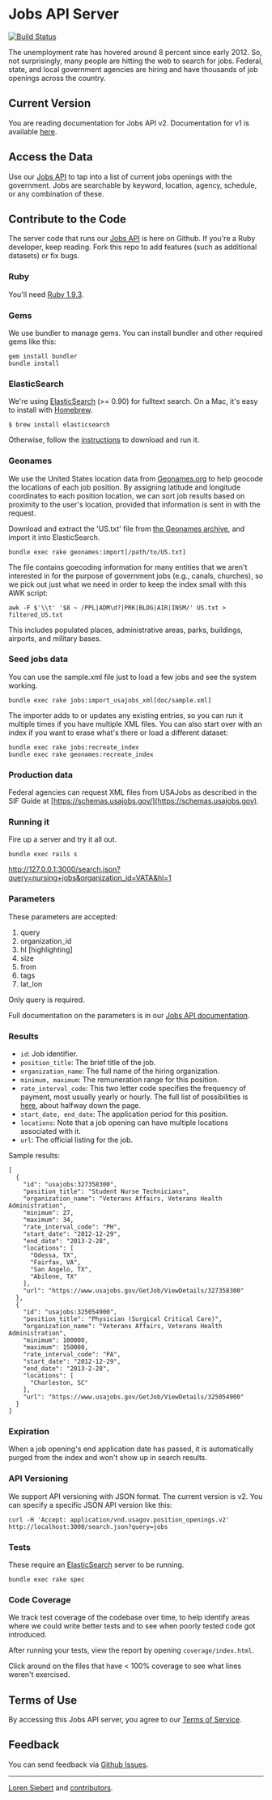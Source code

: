Jobs API Server
==============

[![Build Status](https://travis-ci.org/GSA-OCSIT/jobs_api.png)](https://travis-ci.org/GSA-OCSIT/jobs_api)

The unemployment rate has hovered around 8 percent since early 2012. So, not surprisingly, many people are hitting the web to search for jobs. Federal, state, and local government agencies are hiring and have thousands of job openings across the country.

## Current Version

You are reading documentation for Jobs API v2. Documentation for v1 is available [here](https://github.com/GSA-OCSIT/jobs_api/tree/v1).

## Access the Data

Use our [Jobs API](http://usasearch.howto.gov/developer/jobs.html) to tap into a list of current jobs openings with the government. Jobs are searchable by keyword, location, agency, schedule, or any combination of these.

## Contribute to the Code

The server code that runs our [Jobs API](http://usasearch.howto.gov/developer/jobs.html) is here on Github. If you're a Ruby developer, keep reading. Fork this repo to add features (such as additional datasets) or fix bugs.

### Ruby

You'll need [Ruby 1.9.3](http://www.ruby-lang.org/en/downloads/).

### Gems

We use bundler to manage gems. You can install bundler and other required gems like this:

    gem install bundler
    bundle install

### ElasticSearch

We're using [ElasticSearch](http://www.elasticsearch.org/) (>= 0.90) for fulltext search. On a Mac, it's easy to install with [Homebrew](http://mxcl.github.com/homebrew/).

    $ brew install elasticsearch

Otherwise, follow the [instructions](http://www.elasticsearch.org/download/) to download and run it.

### Geonames

We use the United States location data from [Geonames.org](http://www.geonames.org) to help geocode the locations of each job position. By assigning latitude and longitude coordinates to each position location, we can sort job results based on proximity to the user's location, provided that information is sent in with the request.

Download and extract the 'US.txt' file from [the Geonames archive](http://download.geonames.org/export/dump/US.zip), and import it into ElasticSearch.

    bundle exec rake geonames:import[/path/to/US.txt]

The file contains goecoding information for many entities that we aren't interested in for the purpose of government jobs (e.g., canals, churches), so we pick out just what we need in order to keep the index small with this AWK script:

    awk -F $'\\t' '$8 ~ /PPL|ADM\d?|PRK|BLDG|AIR|INSM/' US.txt > filtered_US.txt

This includes populated places, administrative areas, parks, buildings, airports, and military bases.

### Seed jobs data

You can use the sample.xml file just to load a few jobs and see the system working.

    bundle exec rake jobs:import_usajobs_xml[doc/sample.xml]

The importer adds to or updates any existing entries, so you can run it multiple times if you have multiple XML files. You can also start over with an index if you want to erase what's there or load a different dataset:

    bundle exec rake jobs:recreate_index
    bundle exec rake geonames:recreate_index

### Production data

Federal agencies can request XML files from USAJobs as described in the SIF Guide at [https://schemas.usajobs.gov/](https://schemas.usajobs.gov).

### Running it

Fire up a server and try it all out.

    bundle exec rails s

<http://127.0.0.1:3000/search.json?query=nursing+jobs&organization_id=VATA&hl=1>

### Parameters

These parameters are accepted:

1. query
2. organization_id
3. hl [highlighting]
4. size
5. from
6. tags
7. lat_lon

Only query is required.

Full documentation on the parameters is in our [Jobs API documentation](http://usasearch.howto.gov/developer/jobs.html#parameters).

### Results

* `id`: Job identifier.
* `position_title`: The brief title of the job.
* `organization_name`: The full name of the hiring organization.
* `minimum, maximum`: The remuneration range for this position.
* `rate_interval_code`: This two letter code specifies the frequency of payment, most usually yearly or hourly. The full list of possibilities is [here](https://schemas.usajobs.gov/Enumerations/CodeLists.xml), about halfway down the page.
* `start_date, end_date`: The application period for this position.
* `locations`: Note that a job opening can have multiple locations associated with it.
* `url`: The official listing for the job.

Sample results:

    [
      {
        "id": "usajobs:327358300",
        "position_title": "Student Nurse Technicians",
        "organization_name": "Veterans Affairs, Veterans Health Administration",
        "minimum": 27,
        "maximum": 34,
        "rate_interval_code": "PH",
        "start_date": "2012-12-29",
        "end_date": "2013-2-28",
        "locations": [
          "Odessa, TX",
          "Fairfax, VA",
          "San Angelo, TX",
          "Abilene, TX"
        ],
        "url": "https://www.usajobs.gov/GetJob/ViewDetails/327358300"
      },
      {
        "id": "usajobs:325054900",
        "position_title": "Physician (Surgical Critical Care)",
        "organization_name": "Veterans Affairs, Veterans Health Administration",
        "minimum": 100000,
        "maximum": 150000,
        "rate_interval_code": "PA",
        "start_date": "2012-12-29",
        "end_date": "2013-2-28",
        "locations": [
          "Charleston, SC"
        ],
        "url": "https://www.usajobs.gov/GetJob/ViewDetails/325054900"
      }
    ]

### Expiration

When a job opening's end application date has passed, it is automatically purged from the index and won't show up in search results.

### API Versioning

We support API versioning with JSON format. The current version is v2. You can specify a specific JSON API version like this:

    curl -H 'Accept: application/vnd.usagov.position_openings.v2' http://localhost:3000/search.json?query=jobs

### Tests

These require an [ElasticSearch](http://www.elasticsearch.org/) server to be running.

    bundle exec rake spec

### Code Coverage

We track test coverage of the codebase over time, to help identify areas where we could write better tests and to see when poorly tested code got introduced.

After running your tests, view the report by opening `coverage/index.html`.

Click around on the files that have < 100% coverage to see what lines weren't exercised.

## Terms of Use

By accessing this Jobs API server, you agree to our [Terms of Service](http://www.usa.gov/About/developer-resources/terms-of-service.shtml).

Feedback
--------

You can send feedback via [Github Issues](https://github.com/GSA-OCSIT/jobs_api/issues).

-----

[Loren Siebert](https://github.com/loren) and [contributors](http://github.com/GSA-OCSIT/jobs_api/contributors).
